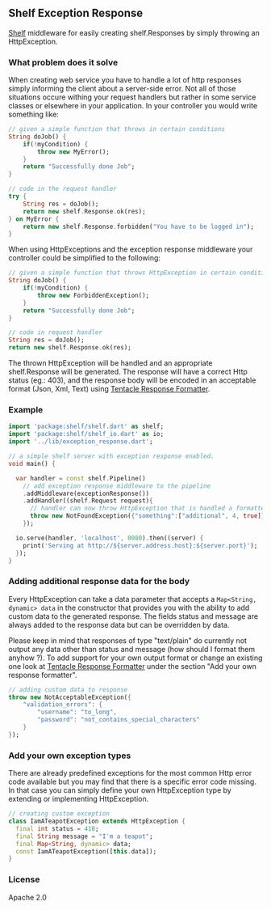 ## Shelf Exception Response ##
[Shelf](http://pub.dartlang.org/packages/shelf) middleware for easily creating shelf.Responses by simply throwing
an HttpException.

### What problem does it solve ###
When creating web service you have to handle a lot of http responses simply informing the client about a server-side
error. Not all of those situations occure withing your request handlers but rather in some service classes or elsewhere
in your application. In your controller you would write something like:
```dart
// given a simple function that throws in certain conditions
String doJob() {
	if(!myCondition) {
		throw new MyError();
	}
	return "Successfully done Job";
}

// code in the request handler
try {
	String res = doJob();
	return new shelf.Response.ok(res);
} on MyError {
	return new shelf.Response.forbidden("You have to be logged in");
}
```

When using HttpExceptions and the exception response middleware your controller could be simplified to the following:

```dart
// given a simple function that throws HttpException in certain conditions
String doJob() {
	if(!myCondition) {
		throw new ForbiddenException();
	}
	return "Successfully done Job";
}

// code in request handler
String res = doJob();
return new shelf.Response.ok(res);
```

The thrown HttpException will be handled and an appropriate shelf.Response will be generated. The response will have
a correct Http status (eg.: 403), and the response body will be encoded in an acceptable format (Json, Xml, Text) using
[Tentacle Response Formatter](http://pub.dartlang.org/packages/tentacle_response_formatter).

### Example ###
```dart
import 'package:shelf/shelf.dart' as shelf;
import 'package:shelf/shelf_io.dart' as io;
import '../lib/exception_response.dart';

// a simple shelf server with exception response enabled.
void main() {

  var handler = const shelf.Pipeline()
    // add exception response middleware to the pipeline
    .addMiddleware(exceptionResponse())
    .addHandler((shelf.Request request){
      // handler can now throw HttpException that is handled a formatted.
      throw new NotFoundException({"something":["additional", 4, true]});
    });

  io.serve(handler, 'localhost', 8080).then((server) {
    print('Serving at http://${server.address.host}:${server.port}');
  });
}
```

### Adding additional response data for the body ###
Every HttpException can take a data parameter that accepts a `Map<String, dynamic> data` in the constructor that
provides you with the ability to add custom data to the generated response. The fields status and message are always
added to the response data but can be overridden by data. 

Please keep in mind that responses of type "text/plain" do currently not output any data other than status and message 
(how should I format them anyhow ?). To add support for your own output format or change an existing one look at 
[Tentacle Response Formatter](http://pub.dartlang.org/packages/tentacle_response_formatter) under the section 
"Add your own response formatter".

```dart
// adding custom data to response
throw new NotAcceptableException({
	"validation_errors": {
		"username": "to_long",
		"password": "not_contains_special_characters"
	}
});
```

### Add your own exception types ###
There are already predefined exceptions for the most common Http error code available but you may find that
there is a specific error code missing. In that case you can simply define your own HttpException type by
extending or implementing HttpException.

```dart
// creating custom exception
class IamATeapotException extends HttpException {
  final int status = 418;
  final String message = "I'm a teapot";
  final Map<String, dynamic> data;
  const IamATeapotException([this.data]);
}
```

### License ###
Apache 2.0